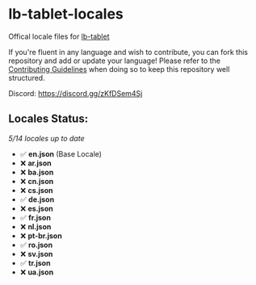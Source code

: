 # lb-tablet-locales
Offical locale files for [lb-tablet](https://lbscripts.com/tablet)

If you're fluent in any language and wish to contribute, you can fork this repository and add or update your language!
Please refer to the [Contributing Guidelines](https://github.com/lbphone/lb-tablet-locales/blob/main/CONTRIBUTING.md) when doing so to keep this repository well structured. 

Discord: https://discord.gg/zKfDSem4Sj


## Locales Status:
*5/14 locales up to date*
- ✅ **en.json** (Base Locale)
- ❌ **ar.json**
- ❌ **ba.json**
- ❌ **cn.json**
- ❌ **cs.json**
- ✅ **de.json**
- ❌ **es.json**
- ✅ **fr.json**
- ❌ **nl.json**
- ❌ **pt-br.json**
- ✅ **ro.json**
- ❌ **sv.json**
- ✅ **tr.json**
- ❌ **ua.json**
<!-- Recap End -->
